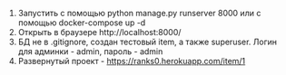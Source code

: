 1. Запустить с помощью python manage.py runserver 8000 или с помощью docker-compose up -d
2. Открыть в браузере http://localhost:8000/
3. БД не в .gitignore, создан тестовый item, а также superuser. Логин для админки - admin, пароль - admin
4. Развернутый проект - https://ranks0.herokuapp.com/item/1